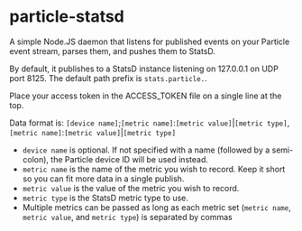 particle-statsd
===============

A simple Node.JS daemon that listens for published events on your Particle event stream, parses them, and pushes them to StatsD.

By default, it publishes to a StatsD instance listening on 127.0.0.1 on UDP port 8125.  The default path prefix is `stats.particle.`.

Place your access token in the ACCESS_TOKEN file on a single line at the top.

Data format is: `[device name]`;`[metric name]`:`[metric value]`|`[metric type]`,`[metric name]`:`[metric value]`|`[metric type]`

 - `device name` is optional.  If not specified with a name (followed by a semi-colon), the Particle device ID will be used instead.
 - `metric name` is the name of the metric you wish to record.  Keep it short so you can fit more data in a single publish.
 - `metric value` is the value of the metric you wish to record.
 - `metric type` is the StatsD metric type to use.
 - Multiple metrics can be passed as long as each metric set (`metric name`, `metric value`, and `metric type`) is separated by commas
